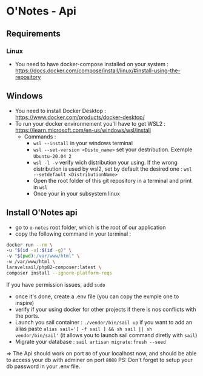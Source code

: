 # O'Notes - Api

## Requirements
### Linux
- You need to have docker-compose installed on your system : https://docs.docker.com/compose/install/linux/#install-using-the-repository

## Windows
- You need to install Docker Desktop : https://www.docker.com/products/docker-desktop/
- To run your docker environnement you'll have to get WSL2 : https://learn.microsoft.com/en-us/windows/wsl/install
    - Commands : 
        - `wsl --install` in your windows terminal
        - `wsl --set-version <Disto_name>` set your destribution. Exemple `Ubuntu-20.04 2`
        - `wsl -l -v` verify wich distribution your using. If the wrong distribution is used by wsl2, set by default the desired one : `wsl --setdefault <DistributionName>`
        - Open the root folder of this git repository in a terminal and print in `wsl`
        - Once your in your subsystem linux

## Install O'Notes api
- go to `o-notes` root folder, which is the root of our application
- copy the following command in your terminal : 
``` bash
docker run --rm \
-u "$(id -u):$(id -g)" \
-v "$(pwd):/var/www/html" \
-w /var/www/html \
laravelsail/php82-composer:latest \
composer install --ignore-platform-reqs
```
If you have permission issues, add `sudo`
- once it's done, create a .env file (you can copy the exmple one to inspire)
- verify if your using docker for other projects if there is nos conflicts with the ports.
- Launch you sail container : `./vendor/bin/sail up` if you want to add an alias paste `alias sail='[ -f sail ] && sh sail || sh vendor/bin/sail'` (it allows you to launch sail command diretly with `sail`)
- Migrate your database : `sail artisan migrate:fresh --seed`

=> The Api should work on port `80` of your localhost now, and should be able to access your db with adminer on port `8080`
PS: Don't forget to setup your db password in your .env file.
